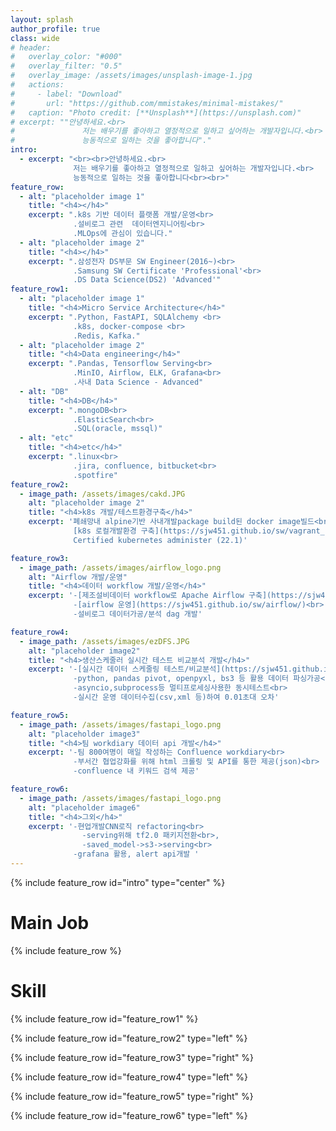 ```yaml
---
layout: splash
author_profile: true
class: wide
# header:
#   overlay_color: "#000"
#   overlay_filter: "0.5"
#   overlay_image: /assets/images/unsplash-image-1.jpg
#   actions:
#     - label: "Download"
#       url: "https://github.com/mmistakes/minimal-mistakes/"
#   caption: "Photo credit: [**Unsplash**](https://unsplash.com)"
# excerpt: ""안녕하세요.<br> 
#               저는 배우기를 좋아하고 열정적으로 일하고 싶어하는 개발자입니다.<br>   
#               능동적으로 일하는 것을 좋아합니다"."
intro: 
  - excerpt: "<br><br>안녕하세요.<br> 
              저는 배우기를 좋아하고 열정적으로 일하고 싶어하는 개발자입니다.<br>   
              능동적으로 일하는 것을 좋아합니다<br><br>"
feature_row:
  - alt: "placeholder image 1"
    title: "<h4></h4>"
    excerpt: ".k8s 기반 데이터 플랫폼 개발/운영<br> 
              .설비로그 관련  데이터엔지니어링<br>
              .MLOps에 관심이 있습니다." 
  - alt: "placeholder image 2"
    title: "<h4></h4>"
    excerpt: ".삼성전자 DS부문 SW Engineer(2016~)<br>
              .Samsung SW Certificate 'Professional'<br>
              .DS Data Science(DS2) 'Advanced'"
feature_row1:
  - alt: "placeholder image 1"
    title: "<h4>Micro Service Architecture</h4>"
    excerpt: ".Python, FastAPI, SQLAlchemy <br>
              .k8s, docker-compose <br> 
              .Redis, Kafka."
  - alt: "placeholder image 2"
    title: "<h4>Data engineering</h4>"
    excerpt: ".Pandas, Tensorflow Serving<br>
              .MinIO, Airflow, ELK, Grafana<br>
              .사내 Data Science - Advanced"
  - alt: "DB"
    title: "<h4>DB</h4>"
    excerpt: ".mongoDB<br>
              .ElasticSearch<br>
              .SQL(oracle, mssql)"
  - alt: "etc"
    title: "<h4>etc</h4>"
    excerpt: ".linux<br>
              .jira, confluence, bitbucket<br>
              .spotfire"
feature_row2:
  - image_path: /assets/images/cakd.JPG
    alt: "placeholder image 2"
    title: "<h4>k8s 개발/테스트환경구축</h4>"
    excerpt: '폐쇄망내 alpine기반 사내개발package build된 docker image빌드<br>  
              [k8s 로컬개발환경 구축](https://sjw451.github.io/sw/vagrant_k8s/)<br>
              Certified kubernetes administer (22.1)'

feature_row3:
  - image_path: /assets/images/airflow_logo.png
    alt: "Airflow 개발/운영"
    title: "<h4>데이터 workflow 개발/운영</h4>"
    excerpt: '-[제조설비데이터 workflow로 Apache Airflow 구축](https://sjw451.github.io/sw/airflow_setup/)<br>  
              -[airflow 운영](https://sjw451.github.io/sw/airflow/)<br>
              -설비로그 데이터가공/분석 dag 개발'

feature_row4:
  - image_path: /assets/images/ezDFS.JPG
    alt: "placeholder image2"
    title: "<h4>생산스케줄러 실시간 테스트 비교분석 개발</h4>" 
    excerpt: '-[실시간 데이터 스케줄링 테스트/비교분석](https://sjw451.github.io/sw/replay-test/)<br>
              -python, pandas pivot, openpyxl, bs3 등 활용 데이터 파싱가공<br>
              -asyncio,subprocess등 멀티프로세싱사용한 동시테스트<br>
              -실시간 운영 데이터수집(csv,xml 등)하여 0.01초대 오차'

feature_row5:
  - image_path: /assets/images/fastapi_logo.png
    alt: "placeholder image3"
    title: "<h4>팀 workdiary 데이터 api 개발</h4>"
    excerpt: '-팀 800여명이 매일 작성하는 Confluence workdiary<br>
              -부서간 협업강화를 위해 html 크롤링 및 API를 통한 제공(json)<br>
              -confluence 내 키워드 검색 제공'

feature_row6:
  - image_path: /assets/images/fastapi_logo.png
    alt: "placeholder image6"
    title: "<h4>그외</h4>"
    excerpt: '-현업개발CNN로직 refactoring<br>
                -serving위해 tf2.0 패키지전환<br>, 
                -saved_model->s3->serving<br>
              -grafana 활용, alert api개발 '
---
```


{% include feature_row id="intro" type="center" %}
# Main Job
{% include feature_row %}
# Skill
{% include feature_row id="feature_row1" %}

{% include feature_row id="feature_row2" type="left" %}

{% include feature_row id="feature_row3" type="right" %}

{% include feature_row id="feature_row4" type="left" %}

{% include feature_row id="feature_row5" type="right" %}

{% include feature_row id="feature_row6" type="left" %}

<!-- "<h4><a href="https://sjw451.github.io/sw/replay-test/"> 생산스케줄러 실시간 테스트 비교분석 개발 </a></h4>" -->